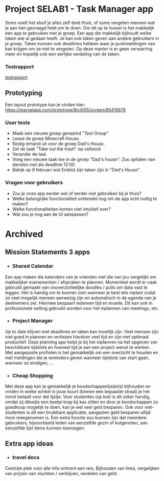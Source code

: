 # Project SELAB1 - Task Manager app #

Soms voelt het alsof je alles zelf doet thuis, of soms vergeten mensen wat je aan hen gevraagd hebt om te doen. Om dit op te lossen is het makkelijk een app te gebruiken met je groep.
Een app die makkelijk bijhoudt welke taken wie al gedaan heeft. Je kan ook taken geven aan andere gebruikers in je groep. Taken kunnen ook deadlines hebben waar je pushmeldingen van kan krijgen om ze niet te vergeten. Op deze manier is er geen verwarring meer en hopelijk ook een eerlijke verdeling van de taken.

### Testrapport ###
[testrapport](https://github.ugent.be/SELab1/project2022-groep-12/blob/main/testrapport.md)

## Prototyping ##
Een layout prototype kan je vinden hier:
https://marvelapp.com/prototype/8jci005/screen/85410678

### User tests ###
- Maak een nieuwe groep genaamd "Test Group"
- Leave de groep Minecraft House.
- Nodig iemand uit voor de groep Dad's House.
- Zet de taak "Take out the trash" op voltooid
- Verander de taal.
- Voeg een nieuwe taak toe in de groep "Dad's house": Zus ophalen van dansles met als deadline 12:00.
- Bekijk op 9 februari wat Embiid zijn taken zijn in "Dad's House".

### Vragen voor gebruikers ###
- Zou je onze app eerder wel of eerder niet gebruiken bij je thuis?
- Welke belangrijke functionaliteit ontbreekt nog om de app echt nuttig te maken?
- Welke functionaliteiten komen niet intuïtief over?
- Wat zou je nog aan de UI aanpassen?

# Archived #

## Mission Statements 3 apps ##
- ### Shared Calendar ###
Een app maken die kalenders van je vrienden met die van jou vergelijkt om makkelijker evenementen / afspraken te plannen. Momenteel wordt er vaak gebruikt gemaakt van onoverzichtelijke doodles / polls om data vast te leggen. Het is handig om te kunnen zien wanneer je best iets inplant zodat zo veel mogelijk mensen aanwezig zijn en automatisch in de agenda van je deelnemers zet. Hiermee bespaart iedereen tijd en moeite. Dit kan ook in professionele setting gebruikt worden voor het inplannen van meetings, etc.

- ### Project Manager ###
Up to date blijven met deadlines en taken kan moeilijk zijn. Veel mensen zijn niet goed in plannen en verliezen hierdoor veel tijd en zijn niet optimaal productief. Deze planning app helpt je bij het inplannen na het opgeven van beschikbare tijdslots en hoeveel tijd je aan een project wenst te werken. Met aangepaste profielen is het gemakkelijk om een overzicht te houden en met meldingen die je reminders geven wanneer tijdslots van start gaan, wanneer ze eindigen, ...

- ### Cheap Shopping ###
Met deze app kan je gemakkelijk je boodschappenlijstje(s) bijhouden en vinden in welke winkel in jouw buurt (binnen een bepaalde straal) je het minst betaalt voor dat lijstje. Voor studenten (op kot) is dit zeker handig, omdat zij dikwijls een beetje krap bij kas zitten en door je boodschappen zo goedkoop mogelijk te doen, kan je wel veel geld besparen. Ook voor niet-studenten is dit een bruikbare applicatie, aangezien geld besparen altijd mooi meegenomen is. Een extra functie zou kunnen zijn dat meerdere gebruikers, bijvoorbeeld leden van eenzelfde gezin of kotgenoten, aan eenzelfde lijst items kunnen toevoegen.

## Extra app ideas ##
- ### travel docs ###
Centrale plek voor alle info omtrent een reis. Bijhouden van links, vergelijken van prijzen van vluchten / verblijven, verdelen van geld.

